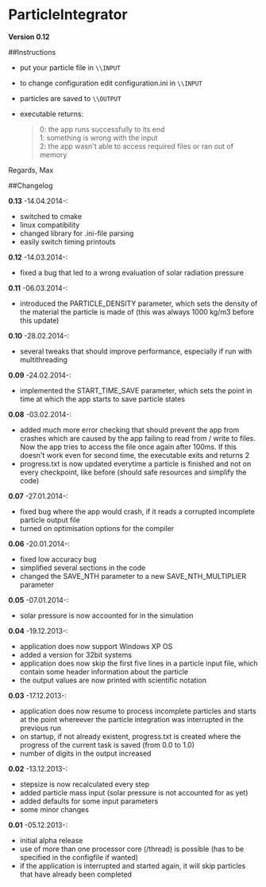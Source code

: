 # ParticleIntegrator
**Version 0.12**

##Instructions

-	put your particle file in `\\INPUT`

-	to change configuration edit configuration.ini in `\\INPUT`

-	particles are saved to `\\OUTPUT`

-	executable returns:

    >   0:	the app runs successfully to its end  
    >   1: 	something is wrong with the input  
    >   2: 	the app wasn't able to access required files or ran out of memory


Regards, Max


##Changelog

__0.13__	-14.04.2014-:

-	switched to cmake  
-	linux compatibility  
-	changed library for .ini-file parsing  
-	easily switch timing printouts

__0.12__	-14.03.2014-:

-	fixed a bug that led to a wrong evaluation of solar radiation pressure

__0.11__	-06.03.2014-:

-	introduced the PARTICLE_DENSITY parameter, which sets the density of the material the
		particle is made of (this was always 1000 kg/m3 before this update)

__0.10__	-28.02.2014-:

-	several tweaks that should improve performance, especially if run with multithreading

__0.09__	-24.02.2014-:

-	implemented the START_TIME_SAVE parameter, which sets the point in time at which the app
		starts to save particle states

__0.08__	-03.02.2014-:

-	added much more error checking that should prevent the app from crashes which are caused by
		the app failing to read from / write to files. Now the app tries to access the file once
		again after 100ms. If this doesn't work even for second time, the executable exits and 
		returns 2  
-	progress.txt is now updated everytime a particle is finished and not on every checkpoint,
		like before (should safe resources and simplify the code)

__0.07__	-27.01.2014-:

-	fixed bug where the app would crash, if it reads a corrupted incomplete particle output file  
-	turned on optimisation options for the compiler

__0.06__	-20.01.2014-:

-	fixed low accuracy bug  
-	simplified several sections in the code  
-	changed the SAVE_NTH parameter to a new SAVE_NTH_MULTIPLIER parameter

__0.05__	-07.01.2014-:

-	solar pressure is now accounted for in the simulation

__0.04__	-19.12.2013-:

-	application does now support Windows XP OS  
-	added a version for 32bit systems  
-	application does now skip the first five lines in a particle input file, 
		which contain some header information about the particle  
-	the output values are now printed with scientific notation

__0.03__	-17.12.2013-:

-	application does now resume to process incomplete particles
		and starts at the point whereever the particle integration was
		interrupted in the previous run  
-	on startup, if not already existent, progress.txt is created
		where the progress of the current task is saved (from 0.0 to 1.0)  
-	number of digits in the output increased

__0.02__	-13.12.2013-:

- 	stepsize is now recalculated every step  
- 	added particle mass input (solar pressure is not accounted for as yet)  
- 	added defaults for some input parameters  
-	some minor changes

__0.01__	-05.12.2013-:

- 	initial alpha release  
- 	use of more than one processor core (/thread) is possible (has to be
		specified in the configfile if wanted)  
- 	if the application is interrupted and started again, it will skip
		particles that have already been completed  